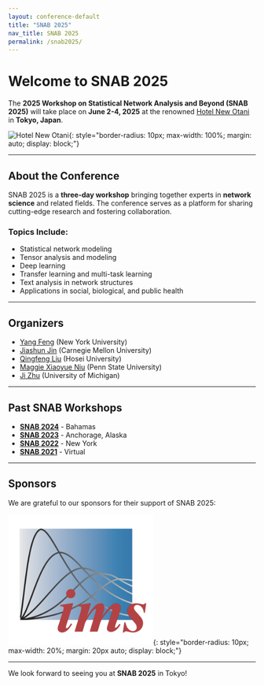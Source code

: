 ```yaml
---
layout: conference-default
title: "SNAB 2025"
nav_title: SNAB 2025
permalink: /snab2025/
---
```


# Welcome to SNAB 2025

The **2025 Workshop on Statistical Network Analysis and Beyond (SNAB 2025)** will take place on **June 2-4, 2025** at the renowned [Hotel New Otani](https://www.newotani.co.jp/en/tokyo/) in **Tokyo, Japan**.

<!-- [Register Now](https://imstat.org/shop/the-2025-workshop-on-statistical-network-analysis-and-beyond-snab-2025/){: .button} -->

![Hotel New Otani](assets/img/hotel.jpg "Hotel New Otani, 
Tokyo"){: style="border-radius: 10px; max-width: 100%; margin: auto; display: block;"}

---

## About the Conference

SNAB 2025 is a **three-day workshop** bringing together experts in **network science** and related fields. The conference serves as a platform for sharing cutting-edge research and fostering collaboration.

### Topics Include:
- Statistical network modeling
- Tensor analysis and modeling
- Deep learning
- Transfer learning and multi-task learning
- Text analysis in network structures
- Applications in social, biological, and public health

---

## Organizers

- [Yang Feng](https://yangfengstat.github.io/) (New York University)
- [Jiashun Jin](https://www.stat.cmu.edu/~jiashun/) (Carnegie Mellon University)
- [Qingfeng Liu](https://qingfeng-liu.github.io/index1.html) (Hosei University)
- [Maggie Xiaoyue Niu](https://sites.google.com/view/maggiexniu/) (Penn State University)
- [Ji Zhu](https://dept.stat.lsa.umich.edu/~jizhu/) (University of Michigan)

---

## Past SNAB Workshops

- [**SNAB 2024**](https://sites.google.com/view/snab2024/) - Bahamas  
- [**SNAB 2023**](https://www.snab2023.org/) - Anchorage, Alaska  
- [**SNAB 2022**](https://yangfeng.hosting.nyu.edu/snab2022/) - New York  
- [**SNAB 2021**](https://dept.stat.lsa.umich.edu/~jizhu/snab2021/) - Virtual  

---
## Sponsors

We are grateful to our sponsors for their support of SNAB 2025:

![IMS](assets/img/ims.png "IMS"){: style="border-radius: 10px; max-width: 20%; margin: 20px auto; display: block;"}

---

We look forward to seeing you at **SNAB 2025** in Tokyo!